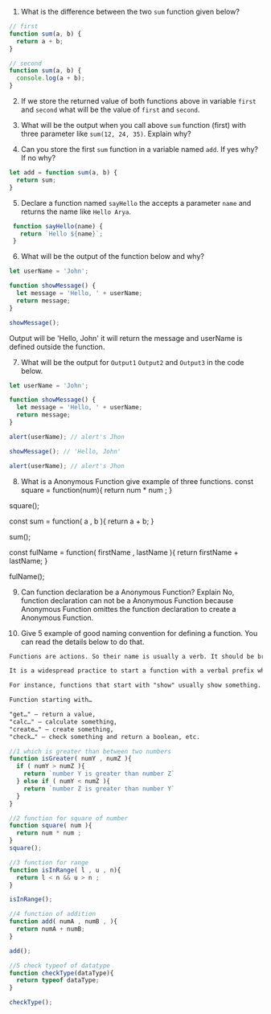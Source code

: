 1. What is the difference between the two `sum` function given below?

```js
// first
function sum(a, b) {
  return a + b;
}

// second
function sum(a, b) {
  console.log(a + b);
}

```
<!-- In first , return the variable to the function.

In second , consle.log only display the sum and it give variable undeifined. -->

2. If we store the returned value of both functions above in variable `first` and `second` what will be the value of `first` and `second`.
<!-- first will give value which is from addition because of return statement . second will give undefined value because there is no return statement. -->

3. What will be the output when you call above `sum` function (first) with three parameter like `sum(12, 24, 35)`. Explain why?
  <!--The Output will be 36, As it will take only first two parameter   -->
4. Can you store the first `sum` function in a variable named `add`. If yes why? If no why?
  ```js
  let add = function sum(a, b) {
    return sum;
  }
  ```
  <!-- yes, it can be stored. -->

5. Declare a function named `sayHello` the accepts a parameter `name` and returns the name like `Hello Arya`.
 ```js
  function sayHello(name) {
    return `Hello ${name}`;
  }
 ```
6. What will be the output of the function below and why?

```js
let userName = 'John';

function showMessage() {
  let message = 'Hello, ' + userName;
  return message;
}

showMessage();
```
Output will be 'Hello, John' it will return the message and userName is defined outside the function.

7. What will be the output for `Output1` `Output2` and `Output3` in the code below.

```js
let userName = 'John';

function showMessage() {
  let message = 'Hello, ' + userName;
  return message;
}

alert(userName); // alert's Jhon

showMessage(); // 'Hello, John'

alert(userName); // alert's Jhon
```

8. What is a Anonymous Function give example of three functions.
const square = function(num){
  return num * num ;
}

square();

const sum = function( a , b ){
  return a + b;
}

sum();

const fulName = function( firstName , lastName ){
  return firstName + lastName;
}

fulName();

9. Can function declaration be a Anonymous Function? Explain
No, function declaration can not be a Anonymous Function because Anonymous Function omittes the function declaration to create a Anonymous Function.

10. Give 5 example of good naming convention for defining a function. You can read the details below to do that.

```md
Functions are actions. So their name is usually a verb. It should be brief, as accurate as possible and describe what the function does, so that someone reading the code gets an indication of what the function does.

It is a widespread practice to start a function with a verbal prefix which vaguely describes the action. There must be an agreement within the team on the meaning of the prefixes.

For instance, functions that start with "show" usually show something.

Function starting with…

"get…" – return a value,
"calc…" – calculate something,
"create…" – create something,
"check…" – check something and return a boolean, etc.
```
```js
//1 which is greater than between two numbers
function isGreater( numY , numZ ){
  if ( numY > numZ ){
    return `number Y is greater than number Z`
  } else if ( numY < numZ ){
    return `number Z is greater than number Y`
  }
}

//2 function for square of number
function square( num ){
  return num * num ;
}
square();

//3 function for range
function isInRange( l , u , n){
  return l < n && u > n ;
}

isInRange();

//4 function of addition
function add( numA , numB , ){
  return numA + numB;
}

add();

//5 check typeof of datatype
function checkType(dataType){
  return typeof dataType;
}

checkType();